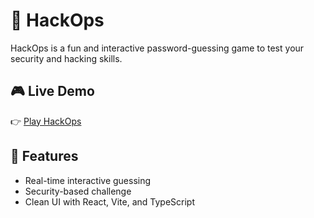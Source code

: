 # 👾 HackOps

HackOps is a fun and interactive password-guessing game to test your security and hacking skills.

## 🎮 Live Demo
👉 [Play HackOps](https://playful-password-playground.lovable.app)

## 🚀 Features
- Real-time interactive guessing
- Security-based challenge
- Clean UI with React, Vite, and TypeScript

